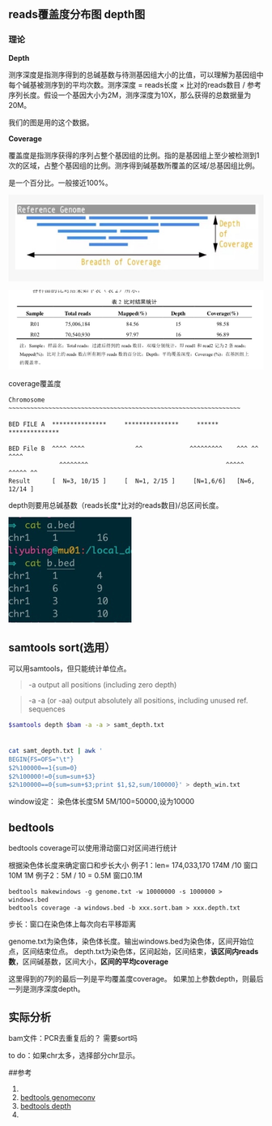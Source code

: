 


## reads覆盖度分布图 depth图

### 理论
**Depth**

测序深度是指测序得到的总碱基数与待测基因组大小的比值，可以理解为基因组中每个碱基被测序到的平均次数。测序深度 = reads长度 × 比对的reads数目 / 参考序列长度。假设一个基因大小为2M，测序深度为10X，那么获得的总数据量为20M。

我们的图是用的这个数据。

**Coverage**

覆盖度是指测序获得的序列占整个基因组的比例。指的是基因组上至少被检测到1次的区域，占整个基因组的比例。测序得到碱基数所覆盖的区域/总基因组比例。

是一个百分比。一般接近100%。

![](media/15705168234255.jpg)

![](media/15705168292228.jpg)


coverage覆盖度
```
Chromosome  ~~~~~~~~~~~~~~~~~~~~~~~~~~~~~~~~~~~~~~~~~~~~~~~~~~~~~~~~~~~~~~~~

BED FILE A  ***************     ***************     ******    **************

BED File B  ^^^^ ^^^^              ^^             ^^^^^^^^^    ^^^ ^^ ^^^^
              ^^^^^^^^                                      ^^^^^ ^^^^^ ^^
Result      [  N=3, 10/15 ]     [  N=1, 2/15 ]     [N=1,6/6]   [N=6, 12/14 ]
```
depth则要用总碱基数（reads长度*比对的reads数目)/总区间长度。

![](media/15705168383876.jpg)






## samtools sort(选用）
可以用samtools，但只能统计单位点。

>-a                  output all positions (including zero depth)

>-a -a (or -aa)      output absolutely all positions, including unused ref. sequences


```bash
$samtools depth $bam -a -a > samt_depth.txt


cat samt_depth.txt | awk '
BEGIN{FS=OFS="\t"}
$2%100000==1{sum=0}
$2%100000!=0{sum=sum+$3}
$2%100000==0{sum=sum+$3;print $1,$2,sum/100000}' > depth_win.txt

```

window设定：
染色体长度5M 5M/100=50000,设为10000

## bedtools
bedtools coverage可以使用滑动窗口对区间进行统计

根据染色体长度来确定窗口和步长大小
例子1：len= 174,033,170    174M /10  窗口10M 1M
例子2：5M  / 10 = 0.5M 窗口0.1M

```
bedtools makewindows -g genome.txt -w 10000000 -s 1000000 > windows.bed
bedtools coverage -a windows.bed -b xxx.sort.bam > xxx.depth.txt
```
步长：窗口在染色体上每次向右平移距离

genome.txt为染色体，染色体长度。输出windows.bed为染色体，区间开始位点，区间结束位点。
depth.txt为染色体，区间起始，区间结束，**该区间内reads数**，区间碱基数，区间大小，**区间的平均coverage**

这里得到的7列的最后一列是平均覆盖度coverage。
如果加上参数depth，则最后一列是测序深度depth。

## 实际分析


bam文件：PCR去重复后的？ 需要sort吗


to do：如果chr太多，选择部分chr显示。

##参考 
1. [](https://blog.csdn.net/shenshenwu666/article/details/80936374)
2. [bedtools genomeconv](https://bedtools.readthedocs.io/en/latest/content/tools/genomecov.html)
3. [bedtools depth](https://bedtools.readthedocs.io/en/latest/content/tools/coverage.html)
4. [](https://www.jianshu.com/p/92d578679194)